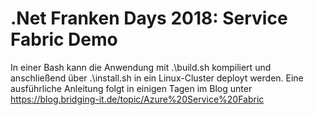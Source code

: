# .Net Franken Days 2018: Service Fabric Demo

In einer Bash kann die Anwendung mit .\build.sh kompiliert und anschließend über .\install.sh in ein Linux-Cluster deployt werden. Eine ausführliche Anleitung folgt in einigen Tagen im Blog unter https://blog.bridging-it.de/topic/Azure%20Service%20Fabric  
